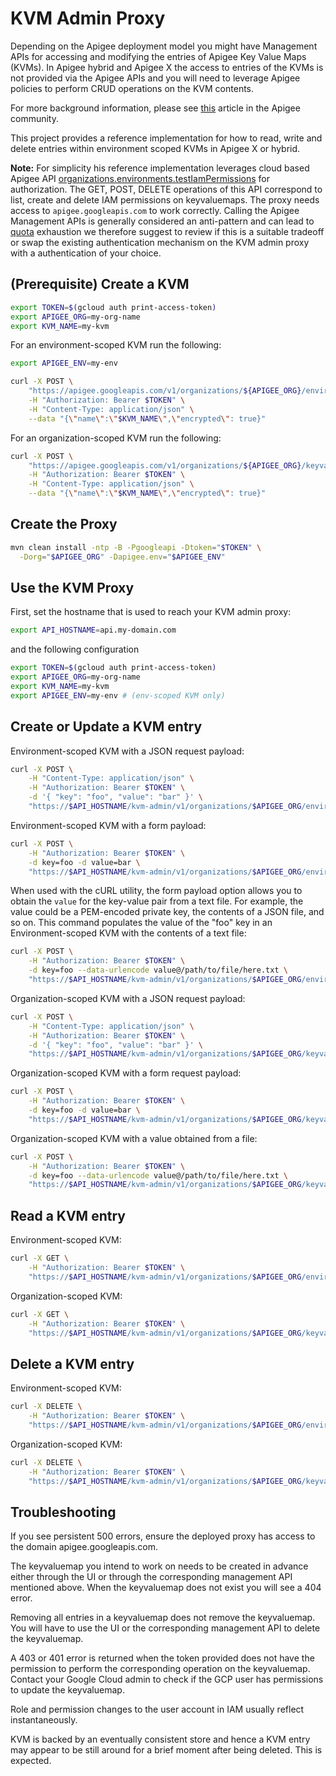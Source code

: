 # KVM Admin Proxy

Depending on the Apigee deployment model you might have Management APIs for
accessing and modifying the entries of Apigee Key Value Maps (KVMs). In Apigee
hybrid and Apigee X the access to entries of the KVMs is not provided via the
Apigee APIs and you will need to leverage Apigee policies to perform CRUD
operations on the KVM contents.

For more background information, please see [this](https://community.apigee.com/articles/89782/providing-kvm-content-apis-for-apigee-x-and-hybrid.html)
article in the Apigee community.

This project provides a reference implementation for how to read, write and
delete entries within environment scoped KVMs in Apigee X or hybrid.

**Note:** For simplicity his reference implementation leverages cloud based
Apigee API
[organizations.environments.testIamPermissions](https://cloud.google.com/apigee/docs/reference/apis/apigee/rest/v1/organizations.environments/testIamPermissions)
for authorization. The GET, POST, DELETE operations of this API correspond to
list, create and delete IAM permissions on keyvaluemaps. The proxy needs access
to `apigee.googleapis.com` to work correctly. Calling the Apigee Management APIs
is generally considered an anti-pattern and can lead to
[quota](https://console.cloud.google.com/iam-admin/quotas) exhaustion we
therefore suggest to review if this is a suitable tradeoff or swap the
existing authentication mechanism on the KVM admin proxy with a authentication
of your choice.

## (Prerequisite) Create a KVM

```sh
export TOKEN=$(gcloud auth print-access-token)
export APIGEE_ORG=my-org-name
export KVM_NAME=my-kvm
```

For an environment-scoped KVM run the following:

```sh
export APIGEE_ENV=my-env

curl -X POST \
    "https://apigee.googleapis.com/v1/organizations/${APIGEE_ORG}/environments/$APIGEE_ENV/keyvaluemaps" \
    -H "Authorization: Bearer $TOKEN" \
    -H "Content-Type: application/json" \
    --data "{\"name\":\"$KVM_NAME\",\"encrypted\": true}"
```

For an organization-scoped KVM run the following:

```sh
curl -X POST \
    "https://apigee.googleapis.com/v1/organizations/${APIGEE_ORG}/keyvaluemaps" \
    -H "Authorization: Bearer $TOKEN" \
    -H "Content-Type: application/json" \
    --data "{\"name\":\"$KVM_NAME\",\"encrypted\": true}"
```

## Create the Proxy

```sh
mvn clean install -ntp -B -Pgoogleapi -Dtoken="$TOKEN" \
  -Dorg="$APIGEE_ORG" -Dapigee.env="$APIGEE_ENV"
```

## Use the KVM Proxy

First, set the hostname that is used to reach your KVM admin proxy:

```sh
export API_HOSTNAME=api.my-domain.com
```

and the following configuration

```sh
export TOKEN=$(gcloud auth print-access-token)
export APIGEE_ORG=my-org-name
export KVM_NAME=my-kvm
export APIGEE_ENV=my-env # (env-scoped KVM only)
```

## Create or Update a KVM entry

Environment-scoped KVM with a JSON request payload:

```sh
curl -X POST \
    -H "Content-Type: application/json" \
    -H "Authorization: Bearer $TOKEN" \
    -d '{ "key": "foo", "value": "bar" }' \
    "https://$API_HOSTNAME/kvm-admin/v1/organizations/$APIGEE_ORG/environments/$APIGEE_ENV/keyvaluemaps/$KVM_NAME/entries"
```

Environment-scoped KVM with a form payload:

```sh
curl -X POST \
    -H "Authorization: Bearer $TOKEN" \
    -d key=foo -d value=bar \
    "https://$API_HOSTNAME/kvm-admin/v1/organizations/$APIGEE_ORG/environments/$APIGEE_ENV/keyvaluemaps/$KVM_NAME/entries"
```

When used with the cURL utility, the form payload option allows you to obtain
the `value` for the key-value pair from a text file. For example, the value
could be a PEM-encoded private key, the contents of a JSON file, and so on. This
command populates the value of the "foo" key in an Environment-scoped KVM with
the contents of a text file:

```sh
curl -X POST \
    -H "Authorization: Bearer $TOKEN" \
    -d key=foo --data-urlencode value@/path/to/file/here.txt \
    "https://$API_HOSTNAME/kvm-admin/v1/organizations/$APIGEE_ORG/environments/$APIGEE_ENV/keyvaluemaps/$KVM_NAME/entries"
```

Organization-scoped KVM with a JSON request payload:

```sh
curl -X POST \
    -H "Content-Type: application/json" \
    -H "Authorization: Bearer $TOKEN" \
    -d '{ "key": "foo", "value": "bar" }' \
    "https://$API_HOSTNAME/kvm-admin/v1/organizations/$APIGEE_ORG/keyvaluemaps/$KVM_NAME/entries"
```

Organization-scoped KVM with a form request payload:

```sh
curl -X POST \
    -H "Authorization: Bearer $TOKEN" \
    -d key=foo -d value=bar \
    "https://$API_HOSTNAME/kvm-admin/v1/organizations/$APIGEE_ORG/keyvaluemaps/$KVM_NAME/entries"
```

Organization-scoped KVM with a value obtained from a file:

```sh
curl -X POST \
    -H "Authorization: Bearer $TOKEN" \
    -d key=foo --data-urlencode value@/path/to/file/here.txt \
    "https://$API_HOSTNAME/kvm-admin/v1/organizations/$APIGEE_ORG/keyvaluemaps/$KVM_NAME/entries"
```

## Read a KVM entry

Environment-scoped KVM:

```sh
curl -X GET \
    -H "Authorization: Bearer $TOKEN" \
    "https://$API_HOSTNAME/kvm-admin/v1/organizations/$APIGEE_ORG/environments/$APIGEE_ENV/keyvaluemaps/$KVM_NAME/entries/foo"
```

Organization-scoped KVM:

```sh
curl -X GET \
    -H "Authorization: Bearer $TOKEN" \
    "https://$API_HOSTNAME/kvm-admin/v1/organizations/$APIGEE_ORG/keyvaluemaps/$KVM_NAME/entries/foo"
```

## Delete a KVM entry

Environment-scoped KVM:

```sh
curl -X DELETE \
    -H "Authorization: Bearer $TOKEN" \
    "https://$API_HOSTNAME/kvm-admin/v1/organizations/$APIGEE_ORG/environments/$APIGEE_ENV/keyvaluemaps/$KVM_NAME/entries/foo"
```

Organization-scoped KVM:

```sh
curl -X DELETE \
    -H "Authorization: Bearer $TOKEN" \
    "https://$API_HOSTNAME/kvm-admin/v1/organizations/$APIGEE_ORG/keyvaluemaps/$KVM_NAME/entries/foo"
```

## Troubleshooting

If you see persistent 500 errors, ensure the deployed proxy has access to the
domain apigee.googleapis.com.

The keyvaluemap you intend to work on needs to be created in advance either
through the UI or through the corresponding management API mentioned above.
When the keyvaluemap does not exist you will see a 404 error.

Removing all entries in a keyvaluemap does not remove the keyvaluemap. You will
have to use the UI or the corresponding management API to delete the
keyvaluemap.

A 403 or 401 error is returned when the token provided does not have the
permission to perform the corresponding operation on the keyvaluemap. Contact
your Google Cloud admin to check if the GCP user has permissions to update the
keyvaluemap.

Role and permission changes to the user account in IAM usually reflect
instantaneously.

KVM is backed by an eventually consistent store and hence a KVM entry may
appear to be still around for a brief moment after being deleted. This is
expected.
